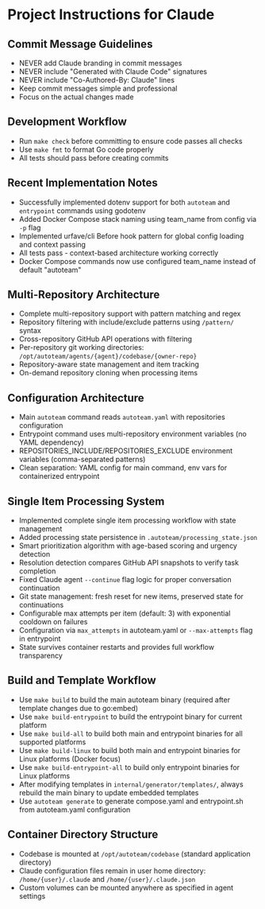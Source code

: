 # Project Instructions for Claude

## Commit Message Guidelines
- NEVER add Claude branding in commit messages
- NEVER include "Generated with Claude Code" signatures
- NEVER include "Co-Authored-By: Claude" lines
- Keep commit messages simple and professional
- Focus on the actual changes made

## Development Workflow
- Run `make check` before committing to ensure code passes all checks
- Use `make fmt` to format Go code properly
- All tests should pass before creating commits

## Recent Implementation Notes
- Successfully implemented dotenv support for both `autoteam` and `entrypoint` commands using godotenv
- Added Docker Compose stack naming using team_name from config via `-p` flag
- Implemented urfave/cli Before hook pattern for global config loading and context passing
- All tests pass - context-based architecture working correctly
- Docker Compose commands now use configured team_name instead of default "autoteam"

## Multi-Repository Architecture
- Complete multi-repository support with pattern matching and regex
- Repository filtering with include/exclude patterns using `/pattern/` syntax
- Cross-repository GitHub API operations with filtering
- Per-repository git working directories: `/opt/autoteam/agents/{agent}/codebase/{owner-repo}`
- Repository-aware state management and item tracking
- On-demand repository cloning when processing items

## Configuration Architecture
- Main `autoteam` command reads `autoteam.yaml` with repositories configuration
- Entrypoint command uses multi-repository environment variables (no YAML dependency)
- REPOSITORIES_INCLUDE/REPOSITORIES_EXCLUDE environment variables (comma-separated patterns)
- Clean separation: YAML config for main command, env vars for containerized entrypoint

## Single Item Processing System
- Implemented complete single item processing workflow with state management
- Added processing state persistence in `.autoteam/processing_state.json`
- Smart prioritization algorithm with age-based scoring and urgency detection
- Resolution detection compares GitHub API snapshots to verify task completion
- Fixed Claude agent `--continue` flag logic for proper conversation continuation
- Git state management: fresh reset for new items, preserved state for continuations
- Configurable max attempts per item (default: 3) with exponential cooldown on failures
- Configuration via `max_attempts` in autoteam.yaml or `--max-attempts` flag in entrypoint
- State survives container restarts and provides full workflow transparency

## Build and Template Workflow
- Use `make build` to build the main autoteam binary (required after template changes due to go:embed)
- Use `make build-entrypoint` to build the entrypoint binary for current platform
- Use `make build-all` to build both main and entrypoint binaries for all supported platforms
- Use `make build-linux` to build both main and entrypoint binaries for Linux platforms (Docker focus)
- Use `make build-entrypoint-all` to build only entrypoint binaries for Linux platforms
- After modifying templates in `internal/generator/templates/`, always rebuild the main binary to update embedded templates
- Use `autoteam generate` to generate compose.yaml and entrypoint.sh from autoteam.yaml configuration

## Container Directory Structure
- Codebase is mounted at `/opt/autoteam/codebase` (standard application directory)
- Claude configuration files remain in user home directory: `/home/{user}/.claude` and `/home/{user}/.claude.json`
- Custom volumes can be mounted anywhere as specified in agent settings

